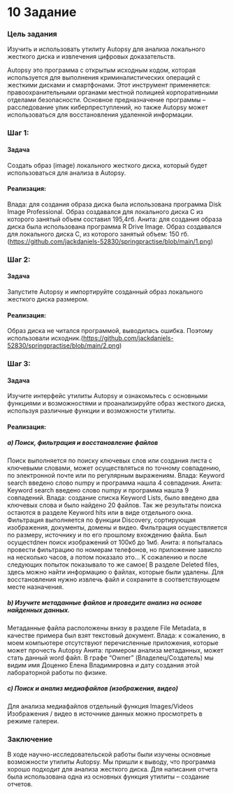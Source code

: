 # 10 Задание
### **Цель задания** 
Изучить и использовать утилиту Autopsy для анализа локального жесткого диска и извлечения цифровых доказательств.  

Autopsy это программа с открытым исходным кодом, которая используется для выполнения криминалистических операций с жесткими дисками и смартфонами. Этот инструмент применяется: правоохранительными органами местной полицией корпоративными отделами безопасности.
Основное предназначение программы – расследование улик киберпреступлений, но также Autopsy может использоваться для восстановления удаленной информации.
### **Шаг 1:**
#### **Задача**
Создать образ (image) локального жесткого диска, который будет использоваться для анализа в Autopsy.
#### **Реализация:** 
Влада: для создания образа диска была использована программа Disk Image Professional. Образ создавался для локального диска С из которого занятый объем составил 195,4гб.
Анита: для создания образа диска была использована программа R Drive Image. Образ создавался для локального диска С, из которого занятый объем: 150 гб. (https://github.com/jackdaniels-52830/springpractise/blob/main/1.png)
### **Шаг 2:**
#### **Задача**
Запустите Autopsy и импортируйте созданный образ локального жесткого диска размером.
#### **Реализация:**
Образ диска не читался программой, выводилась ошибка. Поэтому использовали исходник.(https://github.com/jackdaniels-52830/springpractise/blob/main/2.png)
### **Шаг 3:**
#### **Задача**
Изучите интерфейс утилиты Autopsy и ознакомьтесь с основными функциями и возможностями и проанализируйте образ жесткого диска, используя различные функции и возможности утилиты.
#### **Реализация:**
##### a)	Поиск, фильтрация и восстановление файлов
Поиск выполняется по поиску ключевых слов или создания листа с ключевыми словами, может осуществляться по точному совпадению, по электронной почте или по регулярным выражениям.
Влада: Keyword search введено слово numpy и программа нашла 4 совпадения.
Анита: Keyword search введено слово numpy и программа нашла 9 совпадений.
Влада: создание списка Keyword Lists, было введено два ключевых слова и было найдено 20 файлов.
Так же результаты поиска остаются в разделе Keyword hits или в виде отдельного окна.
Фильтрация выполняется по функции Discovery, сортирующая изображения, документы, домены и видео. Фильтрация осуществляется по размеру, источнику и по его прошлому вхождению файла. 
Был осущестdлен поиск изображений от 100кб до 1мб.
Анита: я попыталась провести фильтрацию по номерам телефонов, но приложение зависло на несколько часов, а потом показало это… К сожалению и после  следующих попыток показывало то же самое(
В разделе Deleted files, здесь можно найти информацию о файлах, которые были удалены. Для восстановления нужно извлечь файл и сохраните в соответствующем месте назначения.
##### b)	Изучите метаданные файлов и проведите анализ на основе найденных данных.
Метаданные файла расположены внизу в разделе File Metadata, в качестве примера был взят текстовый документ.
Влада: к сожалению, в моем компьютере отсутствуют перечисленные приложения, которые может прочесть Autopsy
Анита: примером анализа метаданных, может стать данный word файл. В графе “Owner” (Владелец/Создатель) мы видим имя Доценко Елена Владимировна и дату создания  этой лабораторной работы по физике. 
##### c)	Поиск и анализ медиафайлов (изображения, видео)
Для анализа медиафайлов отдельный функция Images/Videos
Изображения / видео в источнике данных можно просмотреть в режиме галереи.
### **Заключение**
В ходе научно-исследовательской работы были изучены основные возможности утилиты Autopsy. Мы пришли к выводу, что программа хорошо подходит для анализа жесткого диска.
Для написания отчета была использована одна из основных функция утилиты – создание отчетов. 

